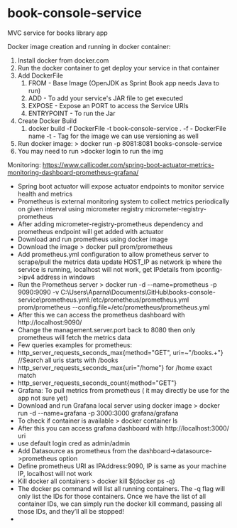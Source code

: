 # book-console-service
MVC service for books library app

Docker image creation and running in docker container:
1. Install docker from docker.com 
2. Run the docker container to get deploy your service in that container
3. Add DockerFile
   1. FROM - Base Image (OpenJDK as Sprint Book app needs Java to run)
   2. ADD - To add your service's JAR file to get executed
   3. EXPOSE - Expose an PORT to access the Service URIs
   4. ENTRYPOINT - To run the Jar
4. Create Docker Build
   1. docker build -f DockerFile -t book-console-service .
       -f - DockerFile name
       -t - Tag for the image we can use versioning as well
5. Run docker image: > docker run -p 8081:8081 books-console-service
6. You may need to run >docker login to run the img

Monitoring:
https://www.callicoder.com/spring-boot-actuator-metrics-monitoring-dashboard-prometheus-grafana/
- Spring boot actuator will expose actuator endpoints to monitor service health and metrics
- Prometheus is external monitoring system to collect metrics periodically on given interval using micrometer registry micrometer-registry-prometheus
- After adding micrometer-registry-prometheus dependency and prometheus endpoint will get added with actuator
- Download and run prometheus using docker image 
- Download the image > docker pull prom/prometheus
- Add prometheus.yml configuration to allow prometheus server to scrape/pull the metrics data update HOST_IP as network ip where the service is running, localhost will not work, get IPdetails from ipconfig->ipv4 address in windows
- Run the Prometheus server > docker run -d --name=prometheus -p 9090:9090 -v C:\Users\Aparna\Documents\GitHub\books-console-service\prometheus.yml:/etc/prometheus/prometheus.yml prom/prometheus --config.file=/etc/prometheus/prometheus.yml
- After this we can access the prometheus dashboard with http://localhost:9090/
- Change the management.server.port back to 8080 then only prometheus will fetch the metrics data
- Few queries examples for prometheus:
- http_server_requests_seconds_max{method="GET", uri=~"/books.+"}  //Search all uris starts with /books
- http_server_requests_seconds_max{uri="/home"} for /home exact match
- http_server_requests_seconds_count{method="GET"}
- Grafana: To pull metrics from prometheus ( it may directly be use for the app not sure yet)
- Download and run Grafana local server using docker image > docker run -d --name=grafana -p 3000:3000 grafana/grafana
- To check if container is available > docker container ls
- After this you can access grafana dashboard with http://localhost:3000/ uri
- use default login cred as admin/admin
- Add Datasource as prometheus from the dashboard->datasource->prometheus option
- Define prometheus URI as IPAddress:9090, IP is same as your machine IP, localhost will not work
- Kill docker all containers > docker kill $(docker ps -q)  
- The docker ps command will list all running containers. The -q flag will only list the IDs for those containers. Once we have the list of all container IDs, we can simply run the docker kill command, passing all those IDs, and they’ll all be stopped!
- 